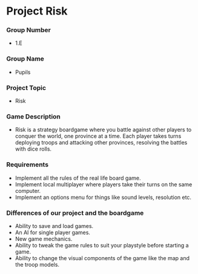 # Project Risk
 ### Group Number
- 1.E
 ### Group Name
- Pupils
 ### Project Topic
- Risk
 ### Game Description
- Risk is a strategy boardgame where you battle against other players to    conquer the world, one province at a time. Each player takes turns deploying troops and attacking other provinces, resolving the battles with dice rolls.
 ### Requirements
- Implement all the rules of the real life board game.
- Implement local multiplayer where players take their turns on the same computer.
- Implement an options menu for things like sound levels, resolution etc. 
 ### Differences of our project and the boardgame
- Ability to save and load games.
- An AI for single player games. 
- New game mechanics.
- Ability to tweak the game rules to suit your playstyle before starting a game. 
- Ability to change the visual components of the game like the map and the troop models. 